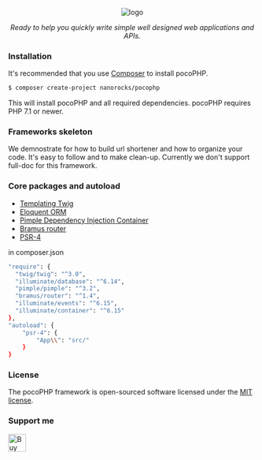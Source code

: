 <p align="center">
  <img src="https://i.ibb.co/vqRxbNk/Screenshot-from-2020-10-12-11-22-22-2.png" alt="logo"/>
</p>
<p align="center">
  <i>Ready to help you quickly write simple well designed web applications and APIs.</i>
</p>


### Installation
It's recommended that you use [Composer](https://getcomposer.org/) to install pocoPHP.

```bash
$ composer create-project nanorocks/pocophp
```

This will install pocoPHP and all required dependencies. pocoPHP requires PHP 7.1 or newer.

### Frameworks skeleton
We demnostrate for how to build url shortener and how to organize your code. It's easy to follow and to make clean-up. Currently we don't support full-doc for this framework.  

### Core packages and autoload
- [Templating Twig](https://packagist.org/packages/twig/twig)
- [Eloquent ORM](https://packagist.org/packages/illuminate/database)
- [Pimple Dependency Injection Container](https://packagist.org/packages/pimple/pimple)
- [Bramus router](https://packagist.org/packages/bramus/router)
- [PSR-4](https://www.php-fig.org/psr/psr-4/)

in composer.json
````bash
"require": {
  "twig/twig": "^3.0",
  "illuminate/database": "^6.14",
  "pimple/pimple": "^3.2",
  "bramus/router": "^1.4",
  "illuminate/events": "^6.15",
  "illuminate/container": "^6.15"
},
"autoload": {
    "psr-4": {
        "App\\": "src/"
    }
}
````


### License
The pocoPHP framework is open-sourced software licensed under the [MIT license](https://opensource.org/licenses/MIT).

### Support me
<a href='https://ko-fi.com/P5P41IKP9' target='_blank'><img height='36' style='border:0px;height:36px;' src='https://cdn.ko-fi.com/cdn/kofi1.png?v=2' border='0' alt='Buy Me a Coffee at ko-fi.com' /></a>
